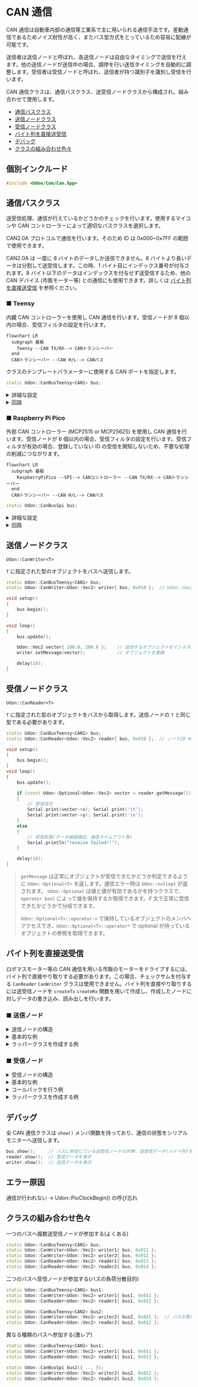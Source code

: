 # CAN 通信

CAN 通信は自動車内部の通信等工業系で主に用いられる通信手法です。差動通信であるためノイズ耐性が高く、またバス型方式をとっているため容易に配線が可能です。

送信者は送信ノードと呼ばれ、各送信ノードは自由なタイミングで送信を行えます。他の送信ノードが送信中の場合、調停を行い送信タイミングを自動的に調整します。受信者は受信ノードと呼ばれ、送信者が持つ識別子を識別し受信を行います。

CAN 通信クラスは、通信バスクラス、送受信ノードクラスから構成され、組み合わせて使用します。

- [通信バスクラス](#通信バスクラス)
- [送信ノードクラス](#送信ノードクラス)
- [受信ノードクラス](#受信ノードクラス)
- [バイト列を直接送受信](#バイト列を直接送受信)
- [デバッグ](#デバッグ)
- [クラスの組み合わせ色々](#クラスの組み合わせ色々)

## 個別インクルード

```cpp
#include <Udon/Com/Can.hpp>
```

## 通信バスクラス

送受信処理、通信が行えているかどうかのチェックを行います。使用するマイコンや CAN コントローラーによって適切なバスクラスを選択します。

CAN2.0A プロトコルで通信を行います。そのため ID は 0x000~0x7FF の範囲で使用できます。

CAN2.0A は 一度に 8 バイトのデータしか送信できません。8 バイトより長いデータは分割して送受信します。この時、1 バイト目にインデックス番号が付与されます。8 バイト以下のデータはインデックスを付与せず送受信するため、他の CAN デバイス (市販モーター等) との通信にも使用できます。詳しくは [バイト列を直接送受信](#バイト列を直接送受信) を参照ください。

### ■ Teensy

内臓 CAN コントローラーを使用し CAN 通信を行います。受信ノードが 8 個以内の場合、受信フィルタの設定を行います。

```mermaid
flowchart LR
  subgraph 基板
    Teensy --CAN TX/RX--> CANトランシーバー
  end
  CANトランシーバー --CAN H/L--> CANバス
```

クラスのテンプレートパラメーターに使用する CAN ポートを指定します。

```cpp
static Udon::CanBusTeensy<CAN1> bus;
```

<details>
<summary> 詳細な設定 </summary>

`Udon::CanBusTeensy::Config` 構造体を用いて詳細な設定が可能です。構造体は次のように定義されています。

```cpp
struct Config
{
    uint32_t transmitInterval = 5;            // 送信間隔 [ms]
    uint32_t transmitTimeout  = 100;          // 送信タイムアウト時間 [ms]
    uint32_t receiveTimeout   = 100;          // 受信タイムアウト時間 [ms]
    uint32_t canBaudrate      = 1'000'000;    // CAN通信速度 [bps]
};
```

```cpp
static Udon::CanBusTeensy<CAN1> bus({
    .transmitInterval = 5,
    .transmitTimeout  = 100,
    .receiveTimeout   = 100,
    .canBaudrate      = 1'000'000,
});
```

</details>

<details>
<summary> 回路 </summary>

Teensy4.0 + MCP2562 の例を示します。

![image](https://github.com/udonrobo/UdonLibrary/assets/91818705/a4ec4c96-004a-41af-bd52-19bd71f41370)

| 部品名             | 会社名             | URL                                            |
| ------------------ | ------------------ | ---------------------------------------------- |
| Teensy4.0          | スイッチサイエンス | <https://www.switch-science.com/products/5877> |
| MCP2562            | 秋月電子通商       | <https://akizukidenshi.com/catalog/g/g114383/> |
| 終端抵抗用スイッチ | 秋月電子通商       | <https://akizukidenshi.com/catalog/g/g102627/> |

- Teensy4.0 の CAN1 ポートのデフォルト端子と接続しています。
- CAN の信号は `CAN-H` `CAN-L` 線から出力されます。
- 同じ名前の配線は内部的に接続されています。
- 終端抵抗の有無を切り替えられるようにする必要があります。
- MCP2562 の VIO 端子は、トランシーバー側 IO 端子の基準電源として機能します。マイコン側の IO 端子電圧（0〜3.3V）に一致するように、この端子は 3.3V に接続されています。

</details>

### ■ Raspberry Pi Pico

外部 CAN コントローラー (MCP2515 or MCP25625) を使用し CAN 通信を行います。受信ノードが 6 個以内の場合、受信フィルタの設定を行います。受信フィルタが有効の場合、登録していない ID の受信を関知しないため、不要な処理の削減につながります。

```mermaid
flowchart LR
  subgraph 基板
    RaspberryPiPico --SPI--> CANコントローラー --CAN TX/RX--> CANトランシーバー
  end
  CANトランシーバー --CAN H/L--> CANバス
```

```cpp
static Udon::CanBusSpi bus;
```

<details>
<summary> 詳細な設定 </summary>

ピン設定等は設定値を格納するための構造体 `Udon::CanBusSpi::Config` を用いて設定します。これらの構造体は次のように定義されています。

```cpp
struct Config
{
    // SPI 関連
    spi_inst_t* channel     = spi_default;                // SPI チャンネル (spi0, spi1)
    uint8_t     cs          = PICO_DEFAULT_SPI_CSN_PIN;   // チップセレクトピン
    uint8_t     mosi        = PICO_DEFAULT_SPI_TX_PIN;    // MOSIピン (TX)
    uint8_t     miso        = PICO_DEFAULT_SPI_RX_PIN;    // MISOピン (RX)
    uint8_t     sck         = PICO_DEFAULT_SPI_SCK_PIN;   // クロックピン
    uint8_t     interrupt   = 20;                         // 受信割り込みピン
    uint32_t    spiClock    = 1'000'000;                  // SPIクロック周波数 [Hz]

    // CAN 関連
    uint32_t  transmitInterval  = 5;               // 送信間隔 [ms]
    uint32_t  transmitTimeout   = 100;             // 送信タイムアウト時間 [ms]
    uint32_t  receiveTimeout    = 100;             // 受信タイムアウト時間 [ms]
    CAN_SPEED canBaudrate       = CAN_1000KBPS;    // CAN通信速度
    CAN_CLOCK mcpClock          = MCP_16MHZ;       // トランシーバー動作クロック周波数 [Hz]
};
```

</details>

<details>
<summary> 回路 </summary>

Raspberry Pi Pico + MCP25625 の例を示します。MCP25625 は CAN コントローラー、トランシーバーが統合されたチップで、外付け発振子を必要とします。

![image](https://github.com/user-attachments/assets/53323f50-3222-4a11-b52e-45557fa5cff4)

| 部品名                 | 会社名       | URL                                            |
| ---------------------- | ------------ | ---------------------------------------------- |
| Raspberry Pi Pico      | 秋月電子通商 | <https://akizukidenshi.com/catalog/g/g116132/> |
| MCP25625               | 秋月電子通商 | <https://akizukidenshi.com/catalog/g/g112663/> |
| セラミック発振子 16MHz | 秋月電子通商 | <https://akizukidenshi.com/catalog/g/g109576/> |
| 終端抵抗用スイッチ     | 秋月電子通商 | <https://akizukidenshi.com/catalog/g/g102627/> |

- Raspberry Pi Pico の spi0 のデフォルト端子と接続しています。
- CAN の信号は `CAN-H` `CAN-L` 線から出力されます。
- 同じ名前の配線は内部的に接続されています。
- 終端抵抗の有無を切り替えられるようにする必要があります。
- MCP25625 の VIO 端子は、トランシーバー側 IO 端子の基準電源として機能します。マイコン側の IO 端子電圧（0〜3.3V）に一致するように、この端子は 3.3V に接続されています。

</details>

## 送信ノードクラス

`Udon::CanWriter<T>`

`T` に指定された型のオブジェクトをバスへ送信します。

```cpp
static Udon::CanBusTeensy<CAN1> bus;
static Udon::CanWriter<Udon::Vec2> writer{ bus, 0x010 };  // Udon::Vec2 をノードID 0x010 として送信

void setup()
{
    bus.begin();
}

void loop()
{
    bus.update();

    Udon::Vec2 vector{ 100.0, 200.0 };    // 送信するオブジェクトをインスタンス化
    writer.setMessage(vector);            // オブジェクトを登録

    delay(10);
}
```

## 受信ノードクラス

`Udon::CanReader<T>`

`T` に指定された型のオブジェクトをバスから取得します。送信ノードの `T` と同じ型である必要があります。

```cpp
static Udon::CanBusTeensy<CAN1> bus;
static Udon::CanReader<Udon::Vec2> reader{ bus, 0x010 };  // ノードID 0x010 から Udon::Vec2を受信

void setup()
{
    bus.begin();
}
void loop()
{
    bus.update();

    if (const Udon::Optional<Udon::Vec2> vector = reader.getMessage())  // データ取得
    {
        // 受信成功
        Serial.print(vector->x); Serial.print('\t');
        Serial.print(vector->y); Serial.print('\n');
    }
    else
    {
        // 受信失敗(データ破損検出、通信タイムアウト等)
        Serial.println("receive failed!!");
    }

    delay(10);
}
```

> `getMessage` は正常にオブジェクトが受信できたかどうか判定できるように `Udon::Optional<T>` を返します。通信エラー時は `Udon::nullopt` が返されます。
> `Udon::Optional` は値と値が有効であるかを持つクラスで、 `operator bool` によって値を保持するか取得できます。if 文で正常に受信できたかどうかで分岐できます。
>
> `Udon::Optional<T>::operator->` で保持しているオブジェクトのメンバへアクセスでき、`Udon::Optional<T>::operator*` で optional が持っているオブジェクトの参照を取得できます。

## バイト列を直接送受信

ロボマスモーター等の CAN 通信を用いる市販のモーターをドライブするには、バイト列で直接やり取りする必要があります。この場合、チェックサムを付与する `CanReader` `CanWriter` クラスは使用できません。バイト列を直接やり取りするには送受信ノードを `createTx` `createRx` 関数を用いて作成し、作成したノードに対しデータの書き込み、読み出しを行います。

### ■ 送信ノード

<details>
<summary> 送信ノードの構造 </summary>

```cpp
struct CanTxNode
{
    const uint32_t id;            // メッセージ ID (バスが書き込み、ユーザーが読み取り)

    std::vector<uint8_t> data;    // 送信データ (ユーザーが書き込み、バスが読み取り)

    uint32_t transmitMs;          // 最終通信時刻 (バスが書き込み、ユーザーが読み取り)
};
```

</details>

<details>
<summary> 基本的な例 </summary>

```cpp
static Udon::CanBusTeensy<CAN1> bus;

static Udon::CanTxNode* txNode = bus.createTx(0x000 /*id*/, 8 /*length*/);

void setup()
{
    bus.begin();
}

void loop()
{
    txNode->data[0] = 0x11;  // データを登録
    txNode->data[1] = 0x22;
    txNode->data[2] = 0x11;
    txNode->data[3] = 0x22;
    txNode->data[4] = 0x11;
    txNode->data[5] = 0x22;
    txNode->data[6] = 0x11;
    txNode->data[7] = 0x22;
    bus.update();
}
```

</details>

<details>
<summary> ラッパークラスを作成する例 </summary>

```cpp
#include <Udon.hpp>

class MyCanWriter
{
    Udon::CanTxNode* txNode;

public:
    MyCanWriter(Udon::ICanBus& bus, uint8_t id, size_t length)
        : txNode(bus.createTx(id, length))
    {
    }

    void update()
    {
        txNode->data[0] = 0x11;  // データを登録
        txNode->data[1] = 0x22;
    }
};

static Udon::CanBusTeensy<CAN1> bus;

static MyCanWriter writer{ bus, 0x000, 10 };

void setup()
{
    bus.begin();
}

void loop()
{
    bus.update();
    writer.update();
}
```

</details>

### ■ 受信ノード

<details>
<summary> 受信ノードの構造 </summary>

```cpp
struct CanRxNode
{
    const uint32_t id;           // メッセージID (バスが書き込み、ユーザーが読み取り)

    std::vector<uint8_t> data;   // 受信データ (バスが書き込み、ユーザーが読み取り)

    void (*onReceive)(void*);    // 受信時コールバック (ユーザーが書き込み)
    void* param;                 // コールバックパラメータ (ユーザーが書き込み)

    uint32_t transmitMs;         // 最終通信時刻 (バスが書き込み、ユーザーが読み取り)
};
```

</details>

<details>
<summary> 基本的な例 </summary>

```cpp
static Udon::CanBusTeensy<CAN1> bus;

static Udon::CanRxNode* rxNode = bus.createRx(0x000 /*id*/, 8 /*length*/);

void setup()
{
    bus.begin();
}

void loop()
{
    bus.update();

    Serial.print(rxNode->data[0]); Serial.print('\t');
    Serial.print(rxNode->data[1]); Serial.print('\t');
    Serial.print(rxNode->data[2]); Serial.print('\t');
    Serial.print(rxNode->data[3]); Serial.print('\t');
    Serial.print(rxNode->data[4]); Serial.print('\t');
    Serial.print(rxNode->data[5]); Serial.print('\t');
    Serial.print(rxNode->data[6]); Serial.print('\t');
    Serial.print(rxNode->data[7]); Serial.print('\n');
}
```

</details>

<details>
<summary> コールバックを行う例 </summary>

受信ノードには、受信時に呼び出すコールバック関数を登録できます。一つのバイト列に対して毎度コールバック関数を呼ぶため、データの取りこぼしが起きません。

8 バイトより長いバイト列は複数のフレームに分割されて送信されます。この時、コールバック関数が呼び出されるのは最終フレーム受信時です。

コールバック関数には `param` メンバを通じて任意の void ポインタを渡せます。以下の例では CanRxNode ポインタを渡しています。

```cpp
static Udon::CanBusTeensy<CAN1> bus;

static Udon::CanRxNode* rxNode = bus.createRx(0x000 /*id*/, 8 /*length*/);

// コールバック関数
void onReceive(void* param)
{
    auto node = static_cast<Udon::CanRxNode*>(param);   // 受信ノードを void ポインタから復元

    Serial.print(node->id); Serial.print('\t');

    Serial.print(node->data[0]); Serial.print('\t');
    Serial.print(node->data[1]); Serial.print('\t');
    Serial.print(node->data[2]); Serial.print('\t');
    Serial.print(node->data[3]); Serial.print('\t');
    Serial.print(node->data[4]); Serial.print('\t');
    Serial.print(node->data[5]); Serial.print('\t');
    Serial.print(node->data[6]); Serial.print('\t');
    Serial.print(node->data[7]); Serial.print('\n');
}

void setup()
{
    bus.begin();

    rxNode->onReceive = onReceive;   // 受信時コールバック関数を登録
    rxNode->param     = rxNode;      // コールバック関数の引数へ受信ノードを渡すよう指定
}

void loop()
{
    bus.update();
}
```

</details>

<details>
<summary> ラッパークラスを作成する例 </summary>

`param` メンバを通じて this ポインタを渡すことで、メンバへアクセスできます。`CanReader` クラスもこの機能を用いてメンバ関数のコールバックを行っています。

```cpp
#include <Udon.hpp>

class MyCanReader
{
    Udon::CanRxNode* rxNode;

    int16_t value;

public:
    MyCanReader(Udon::ICanBus& bus, uint8_t id, size_t length)
        : rxNode(bus.createRx(id, length))
    {
        rxNode->onReceive = onReceive;
        rxNode->param = this;   // this ポインタを登録
    }

    MyCanReader(MyCanReader&& other)
        : rxNode(other.rxNode)
    {
        rxNode.param = this;   // 移動した場合、コールバック時にアクセスしたいインスタンスが変わるので this ポインタを登録しなおす。
    }

    void update()
    {
        Serial.println(value);
    }

private:
    static void onReceive(void* param)
    {
        auto self = static_cast<MyCanReader*>(param);  // this ポインタを復元
        self->value = (self->rxNode->data[0] << 8) | self->rxNode->data[1];
    }
};

static Udon::CanBusTeensy<CAN1> bus;

static MyCanReader reader{ bus, 0x000, 10 };

void setup()
{
    bus.begin();
}

void loop()
{
    bus.update();
    reader.update();
}
```

</details>

## デバッグ

全 CAN 通信クラスは `show()` メンバ関数を持っており、通信の状態をシリアルモニターへ送信します。

```cpp
bus.show();     // バスに参加している送受信ノードの列挙、送受信データ(バイト列)を表示
reader.show();  // 受信データを表示
writer.show();  // 送信データを表示
```

## エラー原因

通信が行われない -> Udon::PioClockBegin() の呼び忘れ

## クラスの組み合わせ色々

一つのバスへ複数送受信ノードが参加する(よくある)

```cpp
static Udon::CanBusTeensy<CAN1> bus;
static Udon::CanWriter<Udon::Vec2> writer1{ bus, 0x011 };
static Udon::CanWriter<Udon::Vec2> writer2{ bus, 0x012 };
static Udon::CanReader<Udon::Vec2> reader1{ bus, 0x013 };
static Udon::CanReader<Udon::Vec2> reader2{ bus, 0x014 };
```

二つのバスへ受信ノードが参加する(バスの負荷分散目的)

```cpp
static Udon::CanBusTeensy<CAN1> bus1;
static Udon::CanWriter<Udon::Vec2> writer1{ bus1, 0x011 };
static Udon::CanReader<Udon::Vec2> reader1{ bus1, 0x012 };

static Udon::CanBusTeensy<CAN2> bus2;
static Udon::CanWriter<Udon::Vec2> writer2{ bus2, 0x011 };  // バスが異なるのでID重複してもOK
static Udon::CanReader<Udon::Vec2> reader2{ bus2, 0x012 };
```

異なる種類のバスへ参加する(激レア)

```cpp
static Udon::CanBusTeensy<CAN1> bus1;
static Udon::CanWriter<Udon::Vec2> writer1{ bus1, 0x011 };
static Udon::CanReader<Udon::Vec2> reader1{ bus1, 0x013 };

static Udon::CanBusSpi bus2({ ... });
static Udon::CanWriter<Udon::Vec2> writer2{ bus2, 0x012 };
static Udon::CanReader<Udon::Vec2> reader2{ bus2, 0x014 };
```
